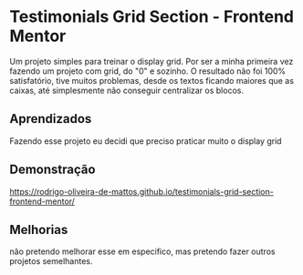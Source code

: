 # Testimonials Grid Section - Frontend Mentor

Um projeto simples para treinar o display grid.
Por ser a minha primeira vez fazendo um projeto com grid, do "0" e sozinho. O resultado não foi 100% satisfatório, tive muitos problemas, desde os textos ficando maiores que as caixas, até simplesmente não conseguir centralizar os blocos.

## Aprendizados

Fazendo esse projeto eu decidi que preciso praticar muito o display grid


## Demonstração

https://rodrigo-oliveira-de-mattos.github.io/testimonials-grid-section-frontend-mentor/


## Melhorias

não pretendo melhorar esse em especifico, mas pretendo fazer outros projetos semelhantes.
